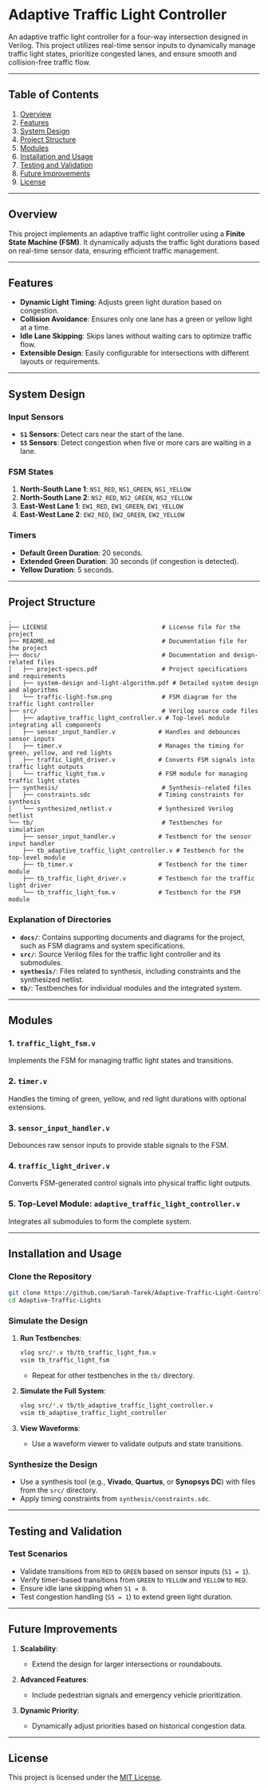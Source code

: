 # **Adaptive Traffic Light Controller**

An adaptive traffic light controller for a four-way intersection designed in Verilog. This project utilizes real-time sensor inputs to dynamically manage traffic light states, prioritize congested lanes, and ensure smooth and collision-free traffic flow.

---

## **Table of Contents**

1. [Overview](#overview)
2. [Features](#features)
3. [System Design](#system-design)
4. [Project Structure](#project-structure)
5. [Modules](#modules)
6. [Installation and Usage](#installation-and-usage)
7. [Testing and Validation](#testing-and-validation)
8. [Future Improvements](#future-improvements)
9. [License](#license)

---

## **Overview**

This project implements an adaptive traffic light controller using a **Finite State Machine (FSM)**. It dynamically adjusts the traffic light durations based on real-time sensor data, ensuring efficient traffic management.

---

## **Features**

- **Dynamic Light Timing**: Adjusts green light duration based on congestion.
- **Collision Avoidance**: Ensures only one lane has a green or yellow light at a time.
- **Idle Lane Skipping**: Skips lanes without waiting cars to optimize traffic flow.
- **Extensible Design**: Easily configurable for intersections with different layouts or requirements.

---

## **System Design**

### **Input Sensors**

- **`S1` Sensors**: Detect cars near the start of the lane.
- **`S5` Sensors**: Detect congestion when five or more cars are waiting in a lane.

### **FSM States**

1. **North-South Lane 1**: `NS1_RED`, `NS1_GREEN`, `NS1_YELLOW`
2. **North-South Lane 2**: `NS2_RED`, `NS2_GREEN`, `NS2_YELLOW`
3. **East-West Lane 1**: `EW1_RED`, `EW1_GREEN`, `EW1_YELLOW`
4. **East-West Lane 2**: `EW2_RED`, `EW2_GREEN`, `EW2_YELLOW`

### **Timers**

- **Default Green Duration**: 20 seconds.
- **Extended Green Duration**: 30 seconds (if congestion is detected).
- **Yellow Duration**: 5 seconds.

---

## **Project Structure**

```plaintext
.
├── LICENSE                                # License file for the project
├── README.md                              # Documentation file for the project
├── docs/                                  # Documentation and design-related files
│   ├── project-specs.pdf                  # Project specifications and requirements
│   ├── system-design and-light-algorithm.pdf # Detailed system design and algorithms
│   └── traffic-light-fsm.png              # FSM diagram for the traffic light controller
├── src/                                   # Verilog source code files
│   ├── adaptive_traffic_light_controller.v # Top-level module integrating all components
│   ├── sensor_input_handler.v            # Handles and debounces sensor inputs
│   ├── timer.v                           # Manages the timing for green, yellow, and red lights
│   ├── traffic_light_driver.v            # Converts FSM signals into traffic light outputs
│   └── traffic_light_fsm.v               # FSM module for managing traffic light states
├── synthesis/                             # Synthesis-related files
│   ├── constraints.sdc                   # Timing constraints for synthesis
│   └── synthesized_netlist.v             # Synthesized Verilog netlist
└── tb/                                    # Testbenches for simulation
    ├── sensor_input_handler.v            # Testbench for the sensor input handler
    ├── tb_adaptive_traffic_light_controller.v # Testbench for the top-level module
    ├── tb_timer.v                        # Testbench for the timer module
    ├── tb_traffic_light_driver.v         # Testbench for the traffic light driver
    └── tb_traffic_light_fsm.v            # Testbench for the FSM module
```

### **Explanation of Directories**

- **`docs/`**: Contains supporting documents and diagrams for the project, such as FSM diagrams and system specifications.
- **`src/`**: Source Verilog files for the traffic light controller and its submodules.
- **`synthesis/`**: Files related to synthesis, including constraints and the synthesized netlist.
- **`tb/`**: Testbenches for individual modules and the integrated system.

---

## **Modules**

### **1. `traffic_light_fsm.v`**

Implements the FSM for managing traffic light states and transitions.

### **2. `timer.v`**

Handles the timing of green, yellow, and red light durations with optional extensions.

### **3. `sensor_input_handler.v`**

Debounces raw sensor inputs to provide stable signals to the FSM.

### **4. `traffic_light_driver.v`**

Converts FSM-generated control signals into physical traffic light outputs.

### **5. Top-Level Module: `adaptive_traffic_light_controller.v`**

Integrates all submodules to form the complete system.

---

## **Installation and Usage**

### **Clone the Repository**

```bash
git clone https://github.com/Sarah-Tarek/Adaptive-Traffic-Light-Controller.git
cd Adaptive-Traffic-Lights
```

### **Simulate the Design**

1. **Run Testbenches**:

   ```bash
   vlog src/*.v tb/tb_traffic_light_fsm.v
   vsim tb_traffic_light_fsm
   ```

   - Repeat for other testbenches in the `tb/` directory.

2. **Simulate the Full System**:

   ```bash
   vlog src/*.v tb/tb_adaptive_traffic_light_controller.v
   vsim tb_adaptive_traffic_light_controller
   ```

3. **View Waveforms**:
   - Use a waveform viewer to validate outputs and state transitions.

### **Synthesize the Design**

- Use a synthesis tool (e.g., **Vivado**, **Quartus**, or **Synopsys DC**) with files from the `src/` directory.
- Apply timing constraints from `synthesis/constraints.sdc`.

---

## **Testing and Validation**

### **Test Scenarios**

- Validate transitions from `RED` to `GREEN` based on sensor inputs (`S1 = 1`).
- Verify timer-based transitions from `GREEN` to `YELLOW` and `YELLOW` to `RED`.
- Ensure idle lane skipping when `S1 = 0`.
- Test congestion handling (`S5 = 1`) to extend green light duration.

---

## **Future Improvements**

1. **Scalability**:

   - Extend the design for larger intersections or roundabouts.

2. **Advanced Features**:

   - Include pedestrian signals and emergency vehicle prioritization.

3. **Dynamic Priority**:
   - Dynamically adjust priorities based on historical congestion data.

---

## **License**

This project is licensed under the [MIT License](LICENSE).
